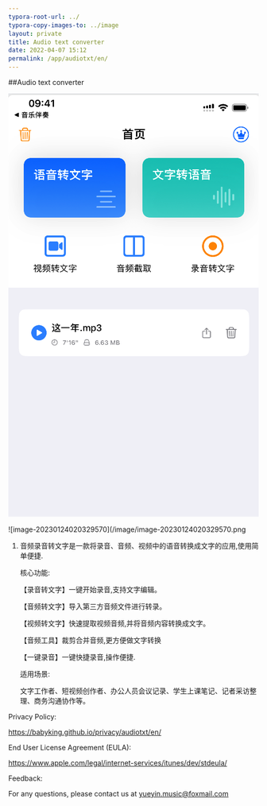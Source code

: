```yaml
---
typora-root-url: ../
typora-copy-images-to: ../image
layout: private
title: Audio text converter
date: 2022-04-07 15:12
permalink: /app/audiotxt/en/
---
```


##Audio text converter

![image-20240319122210092](/image/image-20240319122210092.png)

![image-20230124020329570](/image/image-20230124020329570.png

1. 音频录音转文字是一款将录音、音频、视频中的语音转换成文字的应用,使用简单便捷.

   核心功能:

   【录音转文字】一键开始录音,支持文字编辑。

   【音频转文字】导入第三方音频文件进行转录。

   【视频转文字】快速提取视频音频,并将音频内容转换成文字。

   【音频工具】裁剪合并音频,更方便做文字转换

   【一键录音】一键快捷录音,操作便捷.

   适用场景:

   文字工作者、短视频创作者、办公人员会议记录、学生上课笔记、记者采访整理、商务沟通协作等。

Privacy Policy:  




https://babyking.github.io/privacy/audiotxt/en/

End User License Agreement (EULA):

 https://www.apple.com/legal/internet-services/itunes/dev/stdeula/

Feedback:

For any questions, please contact us at yueyin.music@foxmail.com



